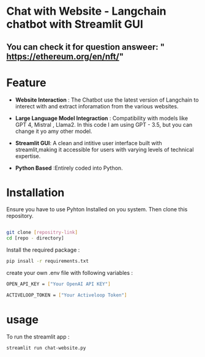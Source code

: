 # Chat with Website - Langchain chatbot with Streamlit GUI
## You can check it for question answeer:  " https://ethereum.org/en/nft/"
# Feature 

- **Website Interaction** : The Chatbot use the latest version of Langchain to interect with and extract inforamation from the various websites.

- **Large Language Model Integraction** : Compatibility with models like GPT 4, Mistral , Llama2. In this code I am using GPT - 3.5,  but you can change it yo amy other model.

- **Streamlit GUI**: A clean and intitive user interface built with streamlit,making it accessible for users with varying levels of technical expertise.

- **Python Based** :Entirely coded into Python.

# Installation 

Ensure you have to use Pyhton Installed on you system. Then clone this repository.

```bash 

git clone [repositry-link]
cd [repo - directory]

```

Install the required package :

```bash
pip insall -r requirements.txt 
```

create your own .env file with following variables :
```bash
OPEN_API_KEY = ["Your OpenAI API KEY"]
```

```bash
ACTIVELOOP_TOKEN = ["Your Activeloop Token"]
```

# usage 
To run the streamlit app : 

```bash
streamlit run chat-website.py
``` 

